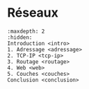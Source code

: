 Réseaux
=======

```{toctree}
:maxdepth: 2
:hidden:
Introduction <intro>
1. Adressage <adressage>
2. TCP-IP <tcp-ip>
3. Routage <routage>
4. Web <web>
5. Couches <couches>
Conclusion <conclusion>
```